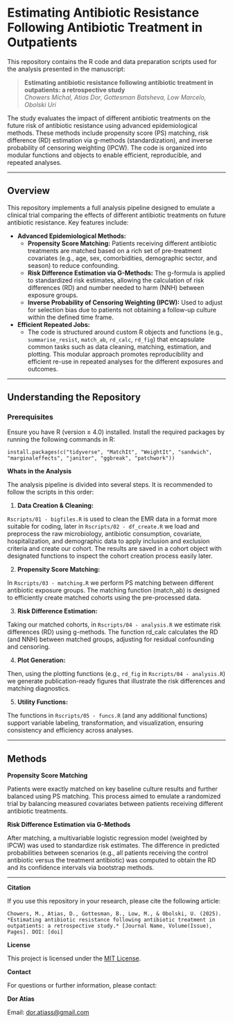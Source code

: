 # Estimating Antibiotic Resistance Following Antibiotic Treatment in Outpatients

This repository contains the R code and data preparation scripts used for the analysis presented in the manuscript:

> **Estimating antibiotic resistance following antibiotic treatment in outpatients: a retrospective study**\
> *Chowers Michal, Atias Dor, Gottesman Batsheva, Low Marcelo, Obolski Uri*

The study evaluates the impact of different antibiotic treatments on the future risk of antibiotic resistance using advanced epidemiological methods. These methods include propensity score (PS) matching, risk difference (RD) estimation via g-methods (standardization), and inverse probability of censoring weighting (IPCW). The code is organized into modular functions and objects to enable efficient, reproducible, and repeated analyses.

------------------------------------------------------------------------

## Overview

This repository implements a full analysis pipeline designed to emulate a clinical trial comparing the effects of different antibiotic treatments on future antibiotic resistance. Key features include:

-   **Advanced Epidemiological Methods:**
    -   **Propensity Score Matching:** Patients receiving different antibiotic treatments are matched based on a rich set of pre-treatment covariates (e.g., age, sex, comorbidities, demographic sector, and season) to reduce confounding.
    -   **Risk Difference Estimation via G-Methods:** The g-formula is applied to standardized risk estimates, allowing the calculation of risk differences (RD) and number needed to harm (NNH) between exposure groups.
    -   **Inverse Probability of Censoring Weighting (IPCW):** Used to adjust for selection bias due to patients not obtaining a follow-up culture within the defined time frame.
-   **Efficient Repeated Jobs:**
    -   The code is structured around custom R objects and functions (e.g., `summarise_resist`, `match_ab`, `rd_calc`, `rd_fig`) that encapsulate common tasks such as data cleaning, matching, estimation, and plotting. This modular approach promotes reproducibility and efficient re-use in repeated analyses for the different exposures and outcomes.

------------------------------------------------------------------------

## Understanding the Repository

### Prerequisites

Ensure you have R (version ≥ 4.0) installed. Install the required packages by running the following commands in R:

`install.packages(c("tidyverse", "MatchIt", "WeightIt", "sandwich", "marginaleffects", "janitor", "ggbreak", "patchwork"))`

**Whats in the Analysis**

The analysis pipeline is divided into several steps. It is recommended to follow the scripts in this order:

1.  **Data Creation & Cleaning:**

`Rscripts/01 - bigfiles.R` is used to clean the EMR data in a format more suitable for coding, later in `Rscripts/02 - df_create.R` we load and preprocess the raw microbiology, antibiotic consumption, covariate, hospitalization, and demographic data to apply inclusion and exclusion criteria and create our cohort. The results are saved in a cohort object with designated functions to inspect the cohort creation process easily later.

2.  **Propensity Score Matching:**

In `Rscripts/03 - matching.R` we perform PS matching between different antibiotic exposure groups. The matching function (match_ab) is designed to efficiently create matched cohorts using the pre-processed data.

3.  **Risk Difference Estimation:**

Taking our matched cohorts, in `Rscripts/04 - analysis.R` we estimate risk differences (RD) using g-methods. The function rd_calc calculates the RD (and NNH) between matched groups, adjusting for residual confounding and censoring.

4.  **Plot Generation:**

Then, using the plotting functions (e.g., `rd_fig` in `Rscripts/04 - analysis.R`) we generate publication-ready figures that illustrate the risk differences and matching diagnostics.

5.  **Utility Functions:**

The functions in `Rscripts/05 - funcs.R` (and any additional functions) support variable labeling, transformation, and visualization, ensuring consistency and efficiency across analyses.

------------------------------------------------------------------------

## Methods

**Propensity Score Matching**

Patients were exactly matched on key baseline culture results and further balanced using PS matching. This process aimed to emulate a randomized trial by balancing measured covariates between patients receiving different antibiotic treatments.

**Risk Difference Estimation via G-Methods**

After matching, a multivariable logistic regression model (weighted by IPCW) was used to standardize risk estimates. The difference in predicted probabilities between scenarios (e.g., all patients receiving the control antibiotic versus the treatment antibiotic) was computed to obtain the RD and its confidence intervals via bootstrap methods.

------------------------------------------------------------------------

**Citation**

If you use this repository in your research, please cite the following article:

```         
Chowers, M., Atias, D., Gottesman, B., Low, M., & Obolski, U. (2025). *Estimating antibiotic resistance following antibiotic treatment in outpatients: a retrospective study.* [Journal Name, Volume(Issue), Pages]. DOI: [doi]
```

**License**

This project is licensed under the [MIT License](LICENSE).

**Contact**

For questions or further information, please contact:

**Dor Atias**

Email: [dor.atiass\@gmail.com](mailto:dor.atiass@gmail.com)
